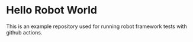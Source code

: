 # Hello Robot World

This is an example repository used for running robot framework tests with github actions.
